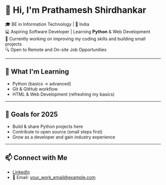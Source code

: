 # 👋 Hi, I'm Prathamesh Shirdhankar  

🎓 BE in Information Technology | 📍 India  
💻 Aspiring Software Developer | Learning **Python** & Web Development  
🌱 Currently working on improving my coding skills and building small projects  
🔍 Open to Remote and On-site Job Opportunities  

---

## 🚀 What I'm Learning  
- Python (basics → advanced)  
- Git & GitHub workflow  
- HTML & Web Development (refreshing my basics)  

---

## 📌 Goals for 2025  
- Build & share Python projects here  
- Contribute to open source (small steps first)  
- Grow as a developer and gain industry experience  

---

## 📫 Connect with Me  
- [LinkedIn](https://www.linkedin.com/in/prathamesh-shirdhankar)  
- 📧 Email: your_work_email@example.com  
